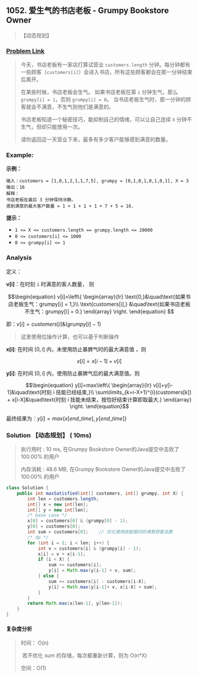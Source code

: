 ## 1052. 爱生气的书店老板 - Grumpy Bookstore Owner

> 【动态规划】

### [Problem Link](<https://leetcode-cn.com/problems/grumpy-bookstore-owner/>)

> 今天，书店老板有一家店打算试营业 `customers.length` 分钟。每分钟都有一些顾客（`customers[i]`）会进入书店，所有这些顾客都会在那一分钟结束后离开。
>
> 在某些时候，书店老板会生气。 如果书店老板在第 `i` 分钟生气，那么 `grumpy[i] = 1`，否则 `grumpy[i] = 0`。 当书店老板生气时，那一分钟的顾客就会不满意，不生气则他们是满意的。
>
> 书店老板知道一个秘密技巧，能抑制自己的情绪，可以让自己连续 `X` 分钟不生气，但却只能使用一次。
>
> 请你返回这一天营业下来，最多有多少客户能够感到满意的数量。

### Example:

**示例：**

```
输入：customers = [1,0,1,2,1,1,7,5], grumpy = [0,1,0,1,0,1,0,1], X = 3
输出：16
解释：
书店老板在最后 3 分钟保持冷静。
感到满意的最大客户数量 = 1 + 1 + 1 + 1 + 7 + 5 = 16.
```

 **提示：**

- `1 <= X <= customers.length == grumpy.length <= 20000`
- `0 <= customers[i] <= 1000`
- `0 <= grumpy[i] <= 1`

### Analysis

 定义：

**v[i]**：在时刻 `i` 时满意的客人数量， 则

$$\begin{equation}
v[i]=\left\{
             \begin{array}{lr}
             \text{0,}&\quad\text{如果书店老板生气：grumpy[i] = 1,}\\
             \text{customers[i],} &\quad\text{如果书店老板不生气：grumpy[i] = 0.}
             \end{array}
\right.
\end{equation} $$

即：$v[i] = customers[i] \& (grumpy[i] - 1)$

> 这里使用位操作计算，也可以基于判断操作

 **x[i]**: 在时间 $[0, i]$ 内，未使用防止暴脾气时的最大满意值 ，则

$$\begin{equation}
x[i]=x[i-1] + v[i]
\end{equation} $$

 **y[i]**: 在时间 $[0, i]$ 内，使用防止暴脾气后的最大满意值。则

$$\begin{equation}
y[i]=max\left\{
             \begin{array}{lr}
             v[i]+y[i-1]&\quad\text{时刻 i 技能已经结束,}\\
             \sum\limits_{k=i-X+1}^{i}(customers[k]) + x[i-X]&\quad\text{时刻 i 技能未结束，按恰好结束计算即取最大.}
             \end{array}
\right.
\end{equation}$$

最终结果为：$y[i]=max\{x[end\_time], y[end\_time]\}$

### Solution 【动态规划】 ( 10ms)

> 执行用时 : 10 ms, 在Grumpy Bookstore Owner的Java提交中击败了100.00% 的用户
>
> 内存消耗 : 48.6 MB, 在Grumpy Bookstore Owner的Java提交中击败了100.00% 的用户

```java
class Solution {
    public int maxSatisfied(int[] customers, int[] grumpy, int X) {
        int len = customers.length;
        int[] x = new int[len];
        int[] y = new int[len];
        /* base case */
        x[0] = customers[0] & (grumpy[0] - 1);
        y[0] = customers[0];
        int sum = customers[0];    // 优化使用技能期间的满意顾客总数
        /* dp */
        for (int i = 1; i < len; i++) {
            int v = customers[i] & (grumpy[i] - 1);
            x[i] = v + x[i-1];
            if (i < X) {
                sum += customers[i];
                y[i] = Math.max(y[i-1] + v, sum);
            } else {
                sum += customers[i] - customers[i-X];
                y[i] = Math.max(y[i-1]+ v, x[i-X] + sum);
            }
        }
        return Math.max(x[len-1], y[len-1]);
    }
}
```
#### 复杂度分析

> 时间： O(n) 
>
> ​	若不优化 sum 的存储，每次都重新计算，则为 O(n*X)
>
> 空间：O(1)





